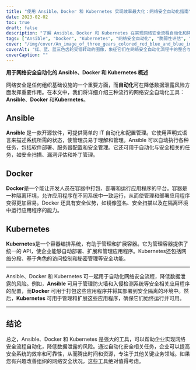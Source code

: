 ```yaml
---
title: "使用 Ansible、Docker 和 Kubernetes 实现效率最大化：网络安全自动化指南"
date: 2023-02-02
toc: true
draft: false
description: "了解 Ansible、Docker 和 Kubernetes 在实现网络安全流程自动化和降低数据泄露风险方面的强大功能。"
tags: ["Ansible", "Docker", "Kubernetes", "网络安全自动化", "脆弱性评估", "补丁管理", "容器协调", "网络分割", "基于角色的访问控制", "秘密管理", "安全扫描", "图像签名", "自动化工具", "信息技术基础设施", "防止数据泄露", "提高效率", "安全自动化", "配置管理", "应用程序部署", "集装箱化", "集装箱安全", "可扩展系统", "安全环境", "网络安全", "网络安全最佳做法", "降低风险", "安全管理", "IT 运营", "高效的工作流程", "安全系统自动化", "信息技术效率"]
cover: "/img/cover/An_image_of_three_gears_colored_red_blue_and_blue_interlocking.png"
coverAlt: "红、蓝、蓝三色齿轮交错转动的图像，象征它们在网络安全自动化流程中的整合与协作"
coverCaption: ""
---
```


**用于网络安全自动化的 Ansible、Docker 和 Kubernetes 概述**

网络安全是任何组织基础设施的一个重要方面，而**自动化**可在降低数据泄露风险方面发挥重要作用。在本文中，我们将详细介绍三种流行的网络安全自动化工具：**Ansible**、**Docker** 和**Kubernetes**。

## Ansible

**Ansible** 是一款开源软件，可提供简单的 IT 自动化和配置管理。它使用声明式语言来描述系统所需的状态，使管理员易于理解和管理。Ansible 可以自动执行各种任务，包括软件部署、服务器配置和安全管理。它还可用于自动化与安全相关的任务，如安全扫描、漏洞评估和补丁管理。

## Docker

**Docker**是一个能让开发人员在容器中打包、部署和运行应用程序的平台。容器是一种隔离环境，允许应用程序在不同系统中一致运行，从而使管理和部署应用程序变得更加容易。Docker 还具有安全优势，如镜像签名、安全扫描以及在隔离环境中运行应用程序的能力。

## Kubernetes

**Kubernetes**是一个容器编排系统，有助于管理和扩展容器。它为管理容器提供了统一的 API，使企业能够自动部署、扩展和管理应用程序。Kubernetes还包括网络分段、基于角色的访问控制和秘密管理等安全功能。

______

Ansible、Docker 和 Kubernetes 可一起用于自动化网络安全流程，降低数据泄露的风险。例如，**Ansible** 可用于管理防火墙和入侵检测系统等安全相关应用程序的配置，而**Docker** 可用于打包这些应用程序并将其部署到安全隔离的环境中。然后，**Kubernetes** 可用于管理和扩展这些应用程序，确保它们始终运行并可用。

______

## 结论

总之，Ansible、Docker 和 Kubernetes 是强大的工具，可以帮助企业实现网络安全流程自动化，降低数据泄露的风险。通过自动化安全相关任务，企业可以提高安全系统的效率和可靠性，从而腾出时间和资源，专注于其他关键业务领域。如果您有兴趣改善组织的网络安全状况，这些工具绝对值得考虑。

